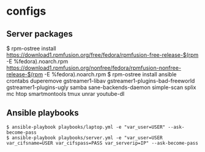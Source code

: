 configs
=======

Server packages
---------------
$ rpm-ostree install https://download1.rpmfusion.org/free/fedora/rpmfusion-free-release-$(rpm -E %fedora).noarch.rpm https://download1.rpmfusion.org/nonfree/fedora/rpmfusion-nonfree-release-$(rpm -E %fedora).noarch.rpm
$ rpm-ostree install ansible crontabs duperemove gstreamer1-libav gstreamer1-plugins-bad-freeworld gstreamer1-plugins-ugly samba sane-backends-daemon simple-scan splix mc htop smartmontools tmux unrar youtube-dl


Ansible playbooks
-----------------

```
$ ansible-playbook playbooks/laptop.yml -e "var_user=USER" --ask-become-pass
$ ansible-playbook playbooks/server.yml -e "var_user=USER var_cifsname=USER var_cifspass=PASS var_serverip=IP" --ask-become-pass
```
